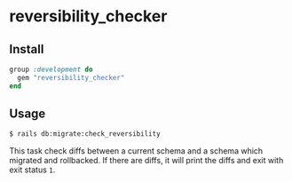 # reversibility_checker

## Install

```rb
group :development do
  gem "reversibility_checker"
end
```

## Usage

```bash
$ rails db:migrate:check_reversibility
```

This task check diffs between a current schema and a schema which migrated and rollbacked. If there are diffs, it will print the diffs and exit with exit status `1`.
